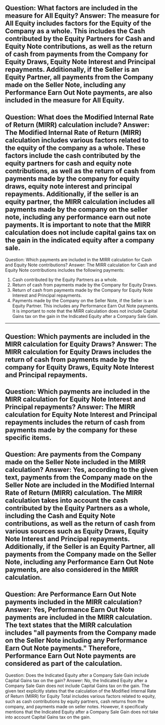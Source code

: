 Question: What factors are included in the measure for All Equity?
Answer: The measure for All Equity includes factors for the Equity of the Company as a whole. This includes the Cash contributed by the Equity Partners for Cash and Equity Note contributions, as well as the return of cash from payments from the Company for Equity Draws, Equity Note Interest and Principal repayments. Additionally, if the Seller is an Equity Partner, all payments from the Company made on the Seller Note, including any Performance Earn Out Note payments, are also included in the measure for All Equity.
---
Question: What does the Modified Internal Rate of Return (MIRR) calculation include?
Answer: The Modified Internal Rate of Return (MIRR) calculation includes various factors related to the equity of the company as a whole. These factors include the cash contributed by the equity partners for cash and equity note contributions, as well as the return of cash from payments made by the company for equity draws, equity note interest and principal repayments. Additionally, if the seller is an equity partner, the MIRR calculation includes all payments made by the company on the seller note, including any performance earn out note payments. It is important to note that the MIRR calculation does not include capital gains tax on the gain in the indicated equity after a company sale.
---
Question: Which payments are included in the MIRR calculation for Cash and Equity Note contributions?
Answer: The MIRR calculation for Cash and Equity Note contributions includes the following payments:
1. Cash contributed by the Equity Partners as a whole.
2. Return of cash from payments made by the Company for Equity Draws.
3. Return of cash from payments made by the Company for Equity Note Interest and Principal repayments.
4. Payments made by the Company on the Seller Note, if the Seller is an Equity Partner. This includes any Performance Earn Out Note payments.
It is important to note that the MIRR calculation does not include Capital Gains tax on the gain in the Indicated Equity after a Company Sale Gain.
---
Question: Which payments are included in the MIRR calculation for Equity Draws?
Answer: The MIRR calculation for Equity Draws includes the return of cash from payments made by the company for Equity Draws, Equity Note Interest and Principal repayments.
---
Question: Which payments are included in the MIRR calculation for Equity Note Interest and Principal repayments?
Answer: The MIRR calculation for Equity Note Interest and Principal repayments includes the return of cash from payments made by the company for these specific items.
---
Question: Are payments from the Company made on the Seller Note included in the MIRR calculation?
Answer: Yes, according to the given text, payments from the Company made on the Seller Note are included in the Modified Internal Rate of Return (MIRR) calculation. The MIRR calculation takes into account the cash contributed by the Equity Partners as a whole, including the Cash and Equity Note contributions, as well as the return of cash from various sources such as Equity Draws, Equity Note Interest and Principal repayments. Additionally, if the Seller is an Equity Partner, all payments from the Company made on the Seller Note, including any Performance Earn Out Note payments, are also considered in the MIRR calculation.
---
Question: Are Performance Earn Out Note payments included in the MIRR calculation?
Answer: Yes, Performance Earn Out Note payments are included in the MIRR calculation. The text states that the MIRR calculation includes "all payments from the Company made on the Seller Note including any Performance Earn Out Note payments." Therefore, Performance Earn Out Note payments are considered as part of the calculation.
---
Question: Does the Indicated Equity after a Company Sale Gain include Capital Gains tax on the gain?
Answer: No, the Indicated Equity after a Company Sale Gain does not include Capital Gains tax on the gain. The given text explicitly states that the calculation of the Modified Internal Rate of Return (MIRR) for Equity Total includes various factors related to equity, such as cash contributions by equity partners, cash returns from the company, and payments made on seller notes. However, it specifically mentions that the Indicated Equity after a Company Sale Gain does not take into account Capital Gains tax on the gain.
